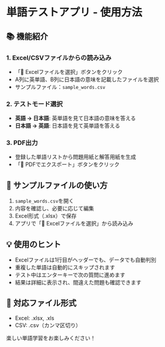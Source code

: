 # 単語テストアプリ - 使用方法

## 📚 機能紹介

### 1. Excel/CSVファイルからの読み込み
- 「📁 Excelファイルを選択」ボタンをクリック
- A列に英単語、B列に日本語の意味を記載したファイルを選択
- サンプルファイル：`sample_words.csv`

### 2. テストモード選択
- **英語 → 日本語**: 英単語を見て日本語の意味を答える
- **日本語 → 英語**: 日本語を見て英単語を答える

### 3. PDF出力
- 登録した単語リストから問題用紙と解答用紙を生成
- 「📄 PDFでエクスポート」ボタンをクリック

## 🔧 サンプルファイルの使い方

1. `sample_words.csv`を開く
2. 内容を確認し、必要に応じて編集
3. Excel形式（.xlsx）で保存
4. アプリで「📁 Excelファイルを選択」から読み込み

## 💡 使用のヒント

- Excelファイルは1行目がヘッダーでも、データでも自動判別
- 重複した単語は自動的にスキップされます
- テスト中はエンターキーで次の質問に進めます
- 結果は詳細に表示され、間違えた問題も確認できます

## 🌟 対応ファイル形式

- Excel: .xlsx, .xls
- CSV: .csv（カンマ区切り）

楽しい単語学習をお楽しみください！
